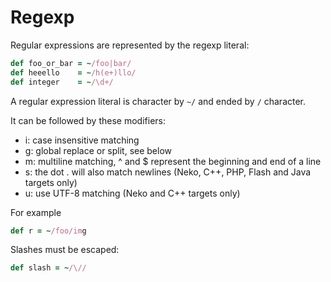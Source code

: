 # Regexp

Regular expressions are represented by the regexp literal:

```ruby
def foo_or_bar = ~/foo|bar/
def heeello    = ~/h(e+)llo/
def integer    = ~/\d+/
```

A regular expression literal is character by `~/` and ended by `/` character.

It can be followed by these modifiers:

* i: case insensitive matching
* g: global replace or split, see below
* m: multiline matching, ^ and $ represent the beginning and end of a line
* s: the dot . will also match newlines (Neko, C++, PHP, Flash and Java targets only)
* u: use UTF-8 matching (Neko and C++ targets only)

For example

```ruby
def r = ~/foo/img
```

Slashes must be escaped:

```ruby
def slash = ~/\//
```
